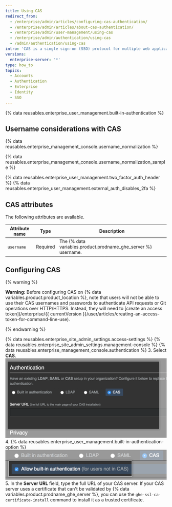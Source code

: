 ```yaml
---
title: Using CAS
redirect_from:
  - /enterprise/admin/articles/configuring-cas-authentication/
  - /enterprise/admin/articles/about-cas-authentication/
  - /enterprise/admin/user-management/using-cas
  - /enterprise/admin/authentication/using-cas
  - /admin/authentication/using-cas
intro: 'CAS is a single sign-on (SSO) protocol for multiple web applications. A CAS user account does not take up a {% if currentVersion ver_gt "enterprise-server@2.16" %}user license{% else %}seat{% endif %} until the user signs in.'
versions:
  enterprise-server: '*'
type: how_to
topics:
  - Accounts
  - Authentication
  - Enterprise
  - Identity
  - SSO
---
```

{% data reusables.enterprise_user_management.built-in-authentication %}

## Username considerations with CAS

{% data reusables.enterprise_management_console.username_normalization %}

{% data reusables.enterprise_management_console.username_normalization_sample %}

{% data reusables.enterprise_user_management.two_factor_auth_header %}
{% data reusables.enterprise_user_management.external_auth_disables_2fa %}

## CAS attributes

The following attributes are available.

| Attribute name           | Type     | Description |
|--------------------------|----------|-------------|
| `username`               | Required | The {% data variables.product.prodname_ghe_server %} username. |

## Configuring CAS
{% warning %}

**Warning:** Before configuring CAS on {% data variables.product.product_location %}, note that users will not be able to use their CAS usernames and passwords to authenticate API requests or Git operations over HTTP/HTTPS. Instead, they will need to [create an access token](/enterprise/{{ currentVersion }}/user/articles/creating-an-access-token-for-command-line-use).

{% endwarning %}

{% data reusables.enterprise_site_admin_settings.access-settings %}
{% data reusables.enterprise_site_admin_settings.management-console %}
{% data reusables.enterprise_management_console.authentication %}
3. Select **CAS**.
![CAS select](/assets/images/enterprise/management-console/cas-select.png)
4. {% data reusables.enterprise_user_management.built-in-authentication-option %} ![Select CAS built-in authentication checkbox](/assets/images/enterprise/management-console/cas-built-in-authentication.png)
5. In the **Server URL** field, type the full URL of your CAS server. If your CAS server uses a certificate that can't be validated by {% data variables.product.prodname_ghe_server %}, you can use the `ghe-ssl-ca-certificate-install` command to install it as a trusted certificate.
